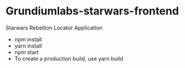 # Grundiumlabs-starwars-frontend
Starwars Rebellion Locator Application  


- npm  install 
- yarn install 
- npm start 
- To create a production build, use yarn build
